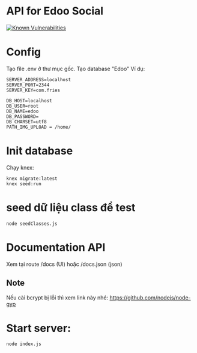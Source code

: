 # API for Edoo Social
[![Known Vulnerabilities](https://snyk.io/test/github/tutv95/hapi/badge.svg)](https://snyk.io/test/github/tutv95/hapi)

# Config

Tạo file .env ở thư mục gốc.
Tạo database "Edoo"
 Ví dụ:

```
SERVER_ADDRESS=localhost
SERVER_PORT=2344
SERVER_KEY=com.fries

DB_HOST=localhost
DB_USER=root
DB_NAME=edoo
DB_PASSWORD=
DB_CHARSET=utf8
PATH_IMG_UPLOAD = /home/
```

# Init database

Chạy knex:
```
knex migrate:latest
knex seed:run
```
# seed dữ liệu class để test

```
node seedClasses.js
```

# Documentation API

Xem tại route /docs (UI) hoặc /docs.json (json)

## Note

Nếu cài bcrypt bị lỗi thì xem link này nhé:
https://github.com/nodejs/node-gyp

# Start server:

```
node index.js
```